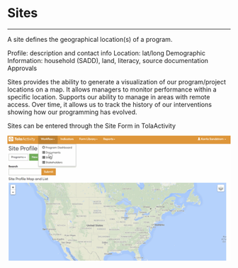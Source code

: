 # Sites


---

A site defines the geographical location(s) of a program. 


Profile: description and contact info 
Location: lat/long
Demographic Information: household (SADD), land, literacy, source documentation
Approvals


Sites provides the ability to generate a visualization of our program/project locations on a map. 
It allows managers to monitor performance within a specific location. 
Supports our ability to manage in areas with remote access. 
Over time, it allows us to track the history of our interventions showing how our programming has evolved.

Sites can be entered through the Site Form in TolaActivity 

![](EnteringSites.gif)
